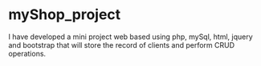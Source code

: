 # myShop_project
I have developed a mini project web based using php, mySql, html, jquery and bootstrap that will store the record of clients and perform CRUD operations.
